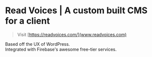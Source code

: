 # Read Voices | A custom built CMS for a client

> Visit [https://readvoices.com/](www.readvoices.com)

Based off the UX of WordPress.   
Integrated with Firebase's awesome free-tier services.
